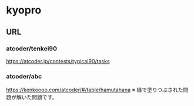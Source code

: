 # kyopro
## URL
### atcoder/tenkei90
https://atcoder.jp/contests/typical90/tasks

### atcoder/abc
https://kenkoooo.com/atcoder/#/table/hamutahana
※ 緑で塗りつぶされた問題が解いた問題です。

